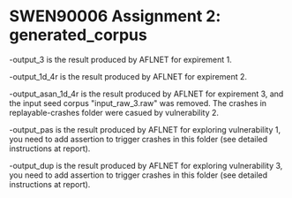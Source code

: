 # SWEN90006 Assignment 2: generated_corpus

-output_3 is the result produced by AFLNET for expirement 1.

-output_1d_4r is the result produced by AFLNET for expirement 2.

-output_asan_1d_4r is the result produced by AFLNET for expirement 3, and the input seed corpus "input_raw_3.raw" was removed. The crashes in replayable-crashes folder were casued by vulnerability 2.

-output_pas is the result produced by AFLNET for exploring vulnerability 1, you need to add assertion to trigger crashes in this folder (see detailed instructions at report). 

-output_dup is the result produced by AFLNET for exploring vulnerability 3, you need to add assertion to trigger crashes in this folder (see detailed instructions at report).
